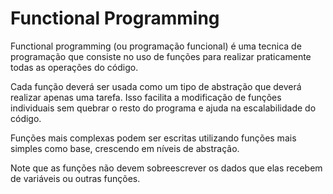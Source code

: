 # Functional Programming

Functional programming (ou programação funcional) é uma tecnica de programação que consiste no uso de funções para realizar praticamente todas as operações do código.

Cada função deverá ser usada como um tipo de abstração que deverá realizar apenas uma tarefa. Isso facilita a modificação de funções individuais sem quebrar o resto do programa e ajuda na escalabilidade do código.

Funções mais complexas podem ser escritas utilizando funções mais simples como base, crescendo em níveis de abstração.

Note que as funções não devem sobreescrever os dados que elas recebem de variáveis ou outras funções.
